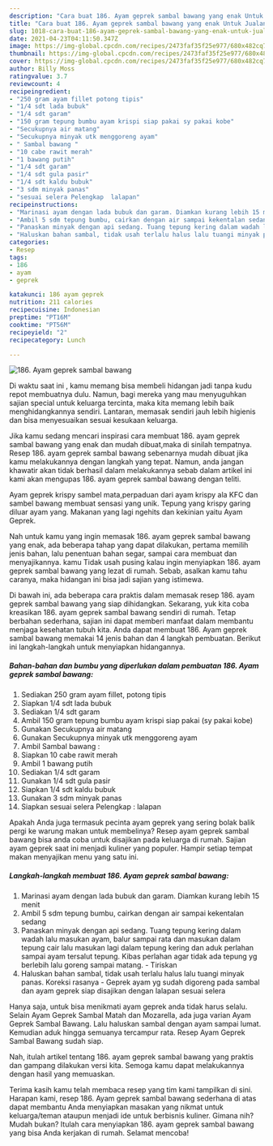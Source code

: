 ```yaml
---
description: "Cara buat 186. Ayam geprek sambal bawang yang enak Untuk Jualan"
title: "Cara buat 186. Ayam geprek sambal bawang yang enak Untuk Jualan"
slug: 1018-cara-buat-186-ayam-geprek-sambal-bawang-yang-enak-untuk-jualan
date: 2021-04-23T04:11:50.347Z
image: https://img-global.cpcdn.com/recipes/2473faf35f25e977/680x482cq70/186-ayam-geprek-sambal-bawang-foto-resep-utama.jpg
thumbnail: https://img-global.cpcdn.com/recipes/2473faf35f25e977/680x482cq70/186-ayam-geprek-sambal-bawang-foto-resep-utama.jpg
cover: https://img-global.cpcdn.com/recipes/2473faf35f25e977/680x482cq70/186-ayam-geprek-sambal-bawang-foto-resep-utama.jpg
author: Billy Moss
ratingvalue: 3.7
reviewcount: 4
recipeingredient:
- "250 gram ayam fillet potong tipis"
- "1/4 sdt lada bubuk"
- "1/4 sdt garam"
- "150 gram tepung bumbu ayam krispi siap pakai sy pakai kobe"
- "Secukupnya air matang"
- "Secukupnya minyak utk menggoreng ayam"
- " Sambal bawang "
- "10 cabe rawit merah"
- "1 bawang putih"
- "1/4 sdt garam"
- "1/4 sdt gula pasir"
- "1/4 sdt kaldu bubuk"
- "3 sdm minyak panas"
- "sesuai selera Pelengkap  lalapan"
recipeinstructions:
- "Marinasi ayam dengan lada bubuk dan garam. Diamkan kurang lebih 15 menit"
- "Ambil 5 sdm tepung bumbu, cairkan dengan air sampai kekentalan sedang"
- "Panaskan minyak dengan api sedang. Tuang tepung kering dalam wadah lalu masukan ayam, balur sampai rata dan masukan dalam tepung cair lalu masukan lagi dalam tepung kering dan aduk perlahan sampai ayam tersalut tepung. Kibas perlahan agar tidak ada tepung yg berlebih lalu goreng sampai matang. Tiriskan"
- "Haluskan bahan sambal, tidak usah terlalu halus lalu tuangi minyak panas. Koreksi rasanya Geprek ayam yg sudah digoreng pada sambal dan ayam geprek siap disajikan dengan lalapan sesuai selera"
categories:
- Resep
tags:
- 186
- ayam
- geprek

katakunci: 186 ayam geprek 
nutrition: 211 calories
recipecuisine: Indonesian
preptime: "PT16M"
cooktime: "PT56M"
recipeyield: "2"
recipecategory: Lunch

---
```



![186. Ayam geprek sambal bawang](https://img-global.cpcdn.com/recipes/2473faf35f25e977/680x482cq70/186-ayam-geprek-sambal-bawang-foto-resep-utama.jpg)

Di waktu  saat ini , kamu memang bisa membeli hidangan jadi tanpa kudu repot membuatnya dulu. Namun, bagi mereka yang mau menyuguhkan sajian special untuk keluarga tercinta, maka kita memang lebih baik menghidangkannya sendiri. Lantaran, memasak sendiri jauh lebih higienis dan bisa menyesuaikan sesuai kesukaan keluarga.

Jika kamu sedang mencari inspirasi cara membuat 186. ayam geprek sambal bawang yang enak dan mudah dibuat,maka di sinilah tempatnya. Resep 186. ayam geprek sambal bawang  sebenarnya mudah dibuat jika kamu melakukannya dengan langkah yang tepat. Namun, anda jangan khawatir akan tidak berhasil dalam melakukannya 
sebab dalam artikel ini kami akan mengupas 186. ayam geprek sambal bawang dengan teliti.  

Ayam geprek krispy sambel mata,perpaduan dari ayam krispy ala KFC dan sambel bawang membuat sensasi yang unik. Tepung yang krispy garing diluar ayam yang. Makanan yang lagi ngehits dan kekinian yaitu Ayam Geprek.

Nah untuk kamu yang ingin memasak 186. ayam geprek sambal bawang yang enak, ada beberapa tahap yang dapat dilakukan, pertama memilih jenis bahan, lalu penentuan bahan segar, sampai cara membuat dan menyajikannya. kamu Tidak usah pusing kalau ingin menyiapkan 186. ayam geprek sambal bawang yang lezat di rumah. Sebab, asalkan kamu  tahu caranya, maka hidangan ini bisa jadi sajian yang istimewa.

Di bawah ini, ada beberapa cara praktis  dalam memasak resep 186. ayam geprek sambal bawang yang siap dihidangkan. Sekarang, yuk kita coba kreasikan 186. ayam geprek sambal bawang sendiri di rumah. Tetap berbahan sederhana, sajian ini dapat memberi manfaat dalam membantu menjaga kesehatan tubuh kita. Anda dapat membuat 186. Ayam geprek sambal bawang memakai 14 jenis bahan dan 4 langkah pembuatan. Berikut ini langkah-langkah untuk menyiapkan hidangannya.

<!--inarticleads1-->

##### Bahan-bahan dan bumbu yang diperlukan dalam pembuatan 186. Ayam geprek sambal bawang:

1. Sediakan 250 gram ayam fillet, potong tipis
1. Siapkan 1/4 sdt lada bubuk
1. Sediakan 1/4 sdt garam
1. Ambil 150 gram tepung bumbu ayam krispi siap pakai (sy pakai kobe)
1. Gunakan Secukupnya air matang
1. Gunakan Secukupnya minyak utk menggoreng ayam
1. Ambil  Sambal bawang :
1. Siapkan 10 cabe rawit merah
1. Ambil 1 bawang putih
1. Sediakan 1/4 sdt garam
1. Gunakan 1/4 sdt gula pasir
1. Siapkan 1/4 sdt kaldu bubuk
1. Gunakan 3 sdm minyak panas
1. Siapkan sesuai selera Pelengkap : lalapan


Apakah Anda juga termasuk pecinta ayam geprek yang sering bolak balik pergi ke warung makan untuk membelinya? Resep ayam geprek sambal bawang bisa anda coba untuk disajikan pada keluarga di rumah. Sajian ayam geprek saat ini menjadi kuliner yang populer. Hampir setiap tempat makan menyajikan menu yang satu ini. 

<!--inarticleads2-->

##### Langkah-langkah membuat 186. Ayam geprek sambal bawang:

1. Marinasi ayam dengan lada bubuk dan garam. Diamkan kurang lebih 15 menit
1. Ambil 5 sdm tepung bumbu, cairkan dengan air sampai kekentalan sedang
1. Panaskan minyak dengan api sedang. Tuang tepung kering dalam wadah lalu masukan ayam, balur sampai rata dan masukan dalam tepung cair lalu masukan lagi dalam tepung kering dan aduk perlahan sampai ayam tersalut tepung. Kibas perlahan agar tidak ada tepung yg berlebih lalu goreng sampai matang. - Tiriskan
1. Haluskan bahan sambal, tidak usah terlalu halus lalu tuangi minyak panas. Koreksi rasanya - Geprek ayam yg sudah digoreng pada sambal dan ayam geprek siap disajikan dengan lalapan sesuai selera


Hanya saja, untuk bisa menikmati ayam geprek anda tidak harus selalu. Selain Ayam Geprek Sambal Matah dan Mozarella, ada juga varian Ayam Geprek Sambal Bawang. Lalu haluskan sambal dengan ayam sampai lumat. Kemudian aduk hingga semuanya tercampur rata. Resep Ayam Geprek Sambal Bawang sudah siap. 

Nah, itulah artikel tentang  186. ayam geprek sambal bawang  yang praktis dan gampang dilakukan versi kita. Semoga kamu dapat melakukannya dengan hasil yang memuaskan. 

Terima kasih kamu telah membaca resep yang tim kami tampilkan di sini. Harapan kami, resep  186. Ayam geprek sambal bawang sederhana di atas dapat membantu Anda menyiapkan masakan yang nikmat untuk keluarga/teman ataupun menjadi ide untuk berbisnis kuliner. Gimana nih? Mudah bukan? Itulah cara menyiapkan 186. ayam geprek sambal bawang yang bisa Anda kerjakan di rumah. Selamat mencoba!


